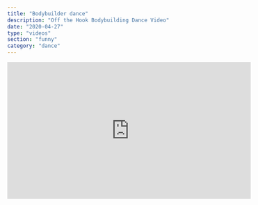 ```yaml
---
title: "Bodybuilder dance"
description: "Off the Hook Bodybuilding Dance Video"
date: "2020-04-27"
type: "videos"
section: "funny"
category: "dance"
---
```


<iframe width="560" height="315" src="https://www.youtube.com/embed/BaRRkROLumI" frameborder="0" allowfullscreen></iframe>

